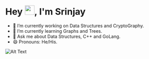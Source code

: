 <h1>Hey <img src="https://raw.githubusercontent.com/MartinHeinz/MartinHeinz/master/wave.gif" width="30px">, I'm Srinjay</h1>

- 🔭 I’m currently working on Data Structures and CryptoGraphy.
- 🌱 I’m currently learning Graphs and Trees.
- 💬 Ask me about Data Structures, C++ and GoLang.
- 😄 Pronouns: He/His. 


![Alt Text](https://s6.gifyu.com/images/68747470733a2f2f6d656469612e67697068792e636f6d2f6d656469612f434151427849347142314f385a63494e52432f67697068792e676966.gif)
